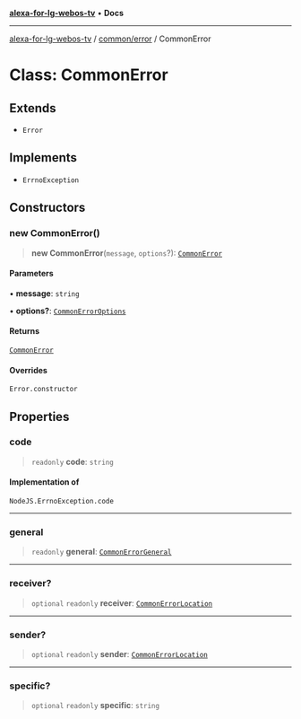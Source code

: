 [**alexa-for-lg-webos-tv**](../../../README.md) • **Docs**

***

[alexa-for-lg-webos-tv](../../../modules.md) / [common/error](../README.md) / CommonError

# Class: CommonError

## Extends

- `Error`

## Implements

- `ErrnoException`

## Constructors

### new CommonError()

> **new CommonError**(`message`, `options`?): [`CommonError`](CommonError.md)

#### Parameters

• **message**: `string`

• **options?**: [`CommonErrorOptions`](../type-aliases/CommonErrorOptions.md)

#### Returns

[`CommonError`](CommonError.md)

#### Overrides

`Error.constructor`

## Properties

### code

> `readonly` **code**: `string`

#### Implementation of

`NodeJS.ErrnoException.code`

***

### general

> `readonly` **general**: [`CommonErrorGeneral`](../type-aliases/CommonErrorGeneral.md)

***

### receiver?

> `optional` `readonly` **receiver**: [`CommonErrorLocation`](../type-aliases/CommonErrorLocation.md)

***

### sender?

> `optional` `readonly` **sender**: [`CommonErrorLocation`](../type-aliases/CommonErrorLocation.md)

***

### specific?

> `optional` `readonly` **specific**: `string`
